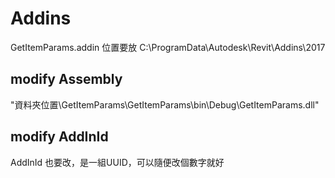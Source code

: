 
# Addins
GetItemParams.addin 位置要放
C:\ProgramData\Autodesk\Revit\Addins\2017

## modify Assembly
"資料夾位置\GetItemParams\GetItemParams\bin\Debug\GetItemParams.dll"

## modify AddInId
AddInId 也要改，是一組UUID，可以隨便改個數字就好
